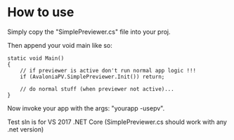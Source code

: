 # How to use
Simply copy the "SimplePreviewer.cs" file into your proj.

Then append your void main like so:
```
static void Main()
{
    // if previewer is active don't run normal app logic !!!
    if (AvaloniaPV.SimplePreviewer.Init()) return;

    // do normal stuff (when previewer not active)...
}
```

Now invoke your app with the args: "yourapp -usepv".

Test sln is for VS 2017 .NET Core (SimplePreviewer.cs should work with any .net version)